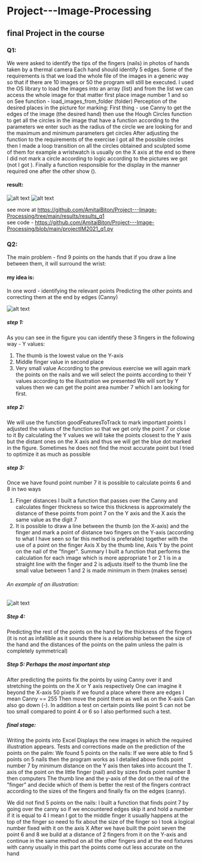 # Project---Image-Processing
## final Project in the course  

### Q1:

We were asked to identify the tips of the fingers (nails) in photos of hands taken by a thermal camera
Each hand should identify 5 edges.
Some of the requirements is that we load the whole file of the images in a generic way
so that if there are 10 images or 50 the program will still be executed.
I used the OS library to load the images into an array (list) and from the list
we can access the whole image for that matter first place image number 1 and so on
See function - load_images_from_folder (folder)
Perception of the desired places in the picture for marking:
First thing - use Canny to get the edges of the image (the desired hand) then use the Hough Circles function to get all the circles in the image that have a function according to the parameters we enter such as the radius of the circle we are looking for and the maximum and minimum parameters get circles After adjusting the function to the requirements of the exercise I got all the possible circles then I made a loop transition on all the circles obtained and sculpted some of them for example a wristwatch is usually on the X axis at the end so there I did not mark a circle according to logic according to the pictures we got (not I got ).
Finally a function responsible for the display in the manner required one after the other show ().

#### result:
![alt text](https://github.com/AmitaiBiton/Project---Image-Processing/blob/main/results/results_q1/image3.png) 
![alt text](https://github.com/AmitaiBiton/Project---Image-Processing/blob/main/results/results_q1/image1.png) 

see more at https://github.com/AmitaiBiton/Project---Image-Processing/tree/main/results/results_q1  
see code - https://github.com/AmitaiBiton/Project---Image-Processing/blob/main/projectIM2021_q1.py     


### Q2:

The main problem - find 9 points on the hands that if you draw a line between them, it will surround the wrist:

#### my idea is:
In one word - identifying the relevant points Predicting the other points and correcting them at the end by edges (Canny)  

![alt text](https://github.com/AmitaiBiton/Project---Image-Processing/blob/main/results/results_q2/idea.png) 

##### step 1:
As you can see in the figure you can identify these 3 fingers in the following way -
Y values:
1. The thumb is the lowest value on the Y-axis
2. Middle finger value in second place
3. Very small value
According to the previous exercise we will again mark the points on the nails and we will select the points according to their Y values ​​according to the illustration we presented
We will sort by Y values then we can get the point area number 7 which I am looking for first.  

##### step 2:
We will use the function goodFeaturesToTrack to mark important points I adjusted the values ​​of the function so that we get only the point 7 or close to it
By calculating the Y values we will take the points closest to the Y axis but the distant ones on the X axis and thus we will get the blue dot marked in the figure.
Sometimes he does not find the most accurate point but I tried to optimize it as much as possible


##### step 3:
Once we have found point number 7 it is possible to calculate points 6 and 8 in two ways
1. Finger distances I built a function that passes over the Canny and calculates finger thickness so twice this thickness is approximately the distance of these points from point 7 on the Y axis and the X axis the same value as the digit 7
2. It is possible to draw a line between the thumb (on the X-axis) and the finger and mark a point of distance two fingers on the Y-axis (according to what I have seen so far this method is preferable) together with the use of a point on the finger
Axis X by the thumb line, Axis Y by the point on the nail of the "finger".
Summary I built a function that performs the calculation for each image which is more appropriate 1 or 2
1 is in a straight line with the finger and 2 is adjusts itself to the thumb line the small value between 1 and 2 is made minimum in them (makes sense)  

###### An example of an illustration:
![alt text](https://github.com/AmitaiBiton/Project---Image-Processing/blob/main/results/results_q2/step_3.png)   


##### Step 4:
Predicting the rest of the points on the hand by the thickness of the fingers (it is not as infallible as it sounds there is a relationship between the size of the hand and the distances of the points on the palm unless the palm is completely symmetrical)

##### Step 5: Perhaps the most important step
After predicting the points fix the points by using Canny over it and stretching the points on the X or Y axis respectively
One can imagine it beyond the X-axis 50 pixels if we found a place where there are edges I mean
Canny == 255 Then move the point there as well as on the X-axis
Can also go down (-).
In addition a test on certain points like point 5 can not be too small compared to point 4 or 6 so I also performed such a test.  

##### final stage:
Writing the points into Excel
Displays the new images in which the required illustration appears.
Tests and corrections made on the prediction of the points on the palm:
We found 5 points on the nails:
If we were able to find 5 points on 5 nails then the program works as I detailed above finds point number 7 by minimum distance on the Y axis then takes into account the T. axis of the point on the little finger (nail) and by sizes finds point number 8 then computers The thumb line and the y-axis of the dot on the nail of the "finger" and decide which of them is better the rest of the fingers contract according to the sizes of the fingers and finally fix on the edges (canny).  

We did not find 5 points on the nails:
I built a function that finds point 7 by going over the canny so if we encountered edges skip it and hold a number if it is equal to 4 I mean I got to the middle finger it usually happens at the top of the finger so need to fix about the size of the finger so I took a logical number fixed with it on the axis X After we have built the point seven the point 6 and 8 we build at a distance of 2 fingers from it on the Y-axis and continue in the same method on all the other fingers and at the end fixtures with canny usually in this part the points come out less accurate on the hand
